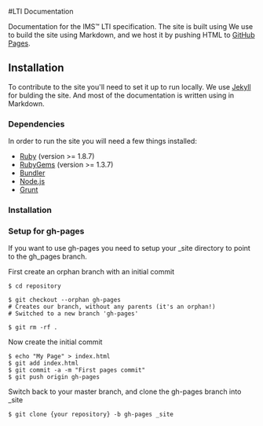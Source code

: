 #LTI Documentation

Documentation for the IMS&trade; LTI specification.
The site is built using 
We use to build the site using Markdown, and we host it by pushing HTML to [GitHub Pages](http://pages.github.com/).

## Installation

To contribute to the site you'll need to set it up to run locally. We use [Jekyll](http://jekyllrb.com/) for bulding the
site. And most of the documentation is written using in Markdown.

### Dependencies

In order to run the site you will need a few things installed:

 - [Ruby](http://www.ruby-lang.org/) (version >= 1.8.7)
 - [RubyGems](http://rubygems.org/) (version >= 1.3.7)
 - [Bundler](http://gembundler.com/)
 - [Node.js](https://nodejs.org/)
 - [Grunt](http://gruntjs.com/)
 
### Installation


### Setup for gh-pages
If you want to use gh-pages you need to setup your _site directory to point to the gh_pages branch.
 
First create an orphan branch with an initial commit

    $ cd repository
    
    $ git checkout --orphan gh-pages
    # Creates our branch, without any parents (it's an orphan!)
    # Switched to a new branch 'gh-pages'
    
    $ git rm -rf .
    
    
Now create the initial commit

    $ echo "My Page" > index.html
    $ git add index.html
    $ git commit -a -m "First pages commit"
    $ git push origin gh-pages
    
Switch back to your master branch, and clone the gh-pages branch into _site

    $ git clone {your repository} -b gh-pages _site